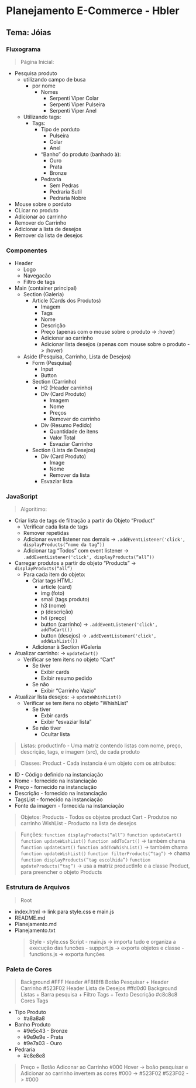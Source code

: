# Planejamento E-Commerce - Hbler
## Tema: Jóias

### Fluxograma
> Página Inicial:
- Pesquisa produto
  - utilizando campo de busa
    - por nome
      - Nomes
        - Serpenti Viper Colar
        - Serpenti Viper Pulseira
        - Serpenti Viper Anel
  - Utilizando tags:
    - Tags:
      - Tipo de porduto
        - Pulseira
        - Colar
        - Anel
      - “Banho” do produto (banhado à):
        - Ouro
        - Prata
        - Bronze
      - Pedraria
        - Sem Pedras
        - Pedraria Sutil
        - Pedraria Nobre
- Mouse sobre o porduto
- CLicar no produto
- Adicionar ao carrinho
- Remover do Carrinho
- Adicionar a lista de desejos
- Remover da lista de desejos

### Componentes
- Header
  - Logo
  - Navegacão
  - Filtro de tags
- Main (container principal)
  - Section (Galeria)
    - Article (Cards dos Produtos)
      - Imagem
      - Tags
      - Nome
      - Descrição
      - Preço (apenas com o mouse sobre o produto -> :hover)
      - Adicionar ao carrinho
      - Adicionar lista desejos (apenas com mouse sobre o produto -> :hover)
  - Aside (Pesquisa, Carrinho, Lista de Desejos)
    - Form (Pesquisa)
      - Input
      - Button
    - Section (Carrinho)
      - H2 (Header carrinho)
      - Div (Card Produto)
        - Imagem
        - Nome
        - Preços
        - Remover do carrinho
      - Div (Resumo Pedido)
        - Quantidade de itens
        - Valor Total
        - Esvaziar Carrinho
    - Section (Lista de Desejos)
      - Div (Card Produto)
        - Image
        - Nome
        - Remover da lista
      - Esvaziar lista

### JavaScript
> Algoritimo:
- Criar lista de tags de filtração a partir do Objeto “Product”
  - Verificar cada lista de tags 
  - Remover repetidas
  - Adicionar event listener nas demais -> ``` .addEventListener('click', displayProducts(“nome da tag”)) ```
  - Adicionar tag “Todos” com event listener -> ``` .addEventListener('click', displayProducts(“all”)) ```
- Carregar produtos a partir do objeto “Products” -> ```displayProducts(“all”) ```
  - Para cada item do objeto:
    - Criar tags HTML: 
      - article (card)
      - img (foto)
      - small (tags produto)
      - h3 (nome)
      - p (descrição)
      - h4 (preço)
      - button (carrinho) -> ``` .addEventListener('click', addToCart()) ```
      - button (desejos) -> ``` .addEventListener('click', addWishList()) ```
    - Adicionar à Section #Galeria
- Atualizar carrinho: -> ```updateCart() ```
  - Verificar se tem itens no objeto “Cart”
    - Se tiver
      - Exibir cards
      - Exibir resumo pedido
    - Se não
      - Exibir “Carrinho Vazio”
- Atualizar lista desejos:  -> ```updateWhishList() ```
  - Verificar se tem itens no objeto "WhishList"
    - Se tiver
      - Exbir cards
      - Exibir “esvaziar lista”
    - Se não tiver
      - Ocultar lista


> Listas:
productInfo - Uma matriz contendo listas com nome, preço, descrição, tags, e imagem (src), de cada produto

> Classes:
Product - Cada instancia é um objeto com os atributos:
- ID - Código definido na instanciação
- Nome - fornecido na instanciação
- Preço - fornecido na instanciação
- Descrição - fornecido na instanciação
- TagsList - fornecido na instanciação
- Fonte da imagem - fornecida na instanciação

> Objetos:
Products - Todos os objetos product
Cart - Produtos no carrinho
WishList - Producto na lista de desejos

> Funções:
``` function displayProducts(“all”) ```
``` function updateCart() ```
``` function updateWishList() ```
``` function addToCart() ``` -> também chama ``` function updateCart() ```
``` function addToWhishList() ``` -> também chama ``` function updateWishList() ```
``` function filterProducts(“tag”) ``` -> chama ``` function displayProducts(“tag escolhida”) ```
``` function updateProducts(“tag”) ``` -> usa a matriz productInfo e a classe Product, para preencher o objeto Products

### Estrutura de Arquivos
> Root
- index.html -> link para style.css e main.js
- README.md
- Planejamento.md
- Planejamento.txt
    > Style
        - style.css
    > Script
        - main.js -> importa tudo e organiza a execução das funcões
        - support.js -> exporta objetos e classe
        - functions.js -> exporta funções

### Paleta de Cores
> Background
    #FFF
> Header
    #F8f8f8
> Botão Pesquisar + Header Carrinho
    #523F02
> Header Lista de Desejos
    #ffd0d0
> Background Listas + Barra pesquisa + Filtro Tags + Texto Descrição
    #c8c8c8
> Cores Tags
- Tipo Produto
  - #a8a8a8
- Banho Produto
  - #9e5c43 - Bronze
  - #9e9e9e - Prata
  - #9e7a03 - Ouro
- Pedraria
  - #c8e8e8
> Preço + Botão Adiconar ao Carrinho
    #000
> Hover ->  boão pesquisar e Adicionar ao carrinho invertem as cores
 #000 -> #523F02
 #523F02 -> #000